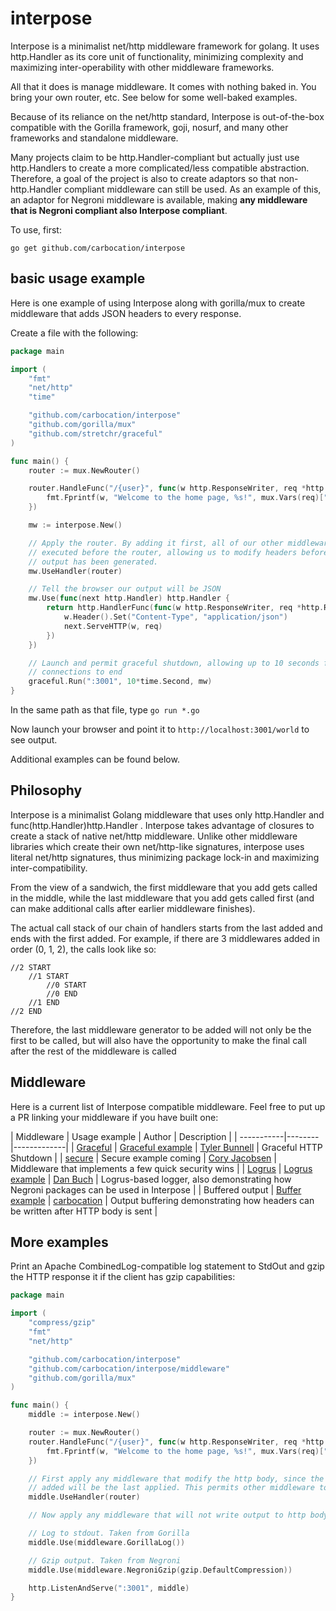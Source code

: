 interpose
=========

Interpose is a minimalist net/http middleware framework for golang. It uses 
http.Handler as its core unit of functionality, minimizing complexity
and maximizing inter-operability with other middleware frameworks.

All that it does is manage middleware. It comes with nothing baked in. You 
bring your own router, etc. See below for some well-baked examples.

Because of its reliance on the net/http standard, Interpose is out-of-the-box 
compatible with the Gorilla framework, goji, nosurf, and many other frameworks and 
standalone middleware. 

Many projects claim to be http.Handler-compliant but actually just use http.Handlers 
to create a more complicated/less compatible abstraction. Therefore, a goal of the 
project is also to create adaptors so that non-http.Handler compliant middleware can 
still be used. As an example of this, an adaptor for Negroni middleware is available, 
making **any middleware that is Negroni compliant also Interpose compliant**. 

To use, first:

`go get github.com/carbocation/interpose`

## basic usage example

Here is one example of using Interpose along with gorilla/mux to create
middleware that adds JSON headers to every response.

Create a file with the following:

```go
package main

import (
	"fmt"
	"net/http"
	"time"

	"github.com/carbocation/interpose"
	"github.com/gorilla/mux"
	"github.com/stretchr/graceful"
)

func main() {
	router := mux.NewRouter()

	router.HandleFunc("/{user}", func(w http.ResponseWriter, req *http.Request) {
		fmt.Fprintf(w, "Welcome to the home page, %s!", mux.Vars(req)["user"])
	})

	mw := interpose.New()

	// Apply the router. By adding it first, all of our other middleware will be
	// executed before the router, allowing us to modify headers before any
	// output has been generated.
	mw.UseHandler(router)

	// Tell the browser our output will be JSON
	mw.Use(func(next http.Handler) http.Handler {
		return http.HandlerFunc(func(w http.ResponseWriter, req *http.Request) {
			w.Header().Set("Content-Type", "application/json")
			next.ServeHTTP(w, req)
		})
	})

	// Launch and permit graceful shutdown, allowing up to 10 seconds for existing
	// connections to end
	graceful.Run(":3001", 10*time.Second, mw)
}
```

In the same path as that file, type `go run *.go`

Now launch your browser and point it to `http://localhost:3001/world` to see output.

Additional examples can be found below.

## Philosophy

Interpose is a minimalist Golang middleware that uses only http.Handler and
func(http.Handler)http.Handler . Interpose takes advantage of closures to create
a stack of native net/http middleware. Unlike other middleware libraries which
create their own net/http-like signatures, interpose uses literal net/http
signatures, thus minimizing package lock-in and maximizing inter-compatibility.

From the view of a sandwich, the first middleware that you add gets called in
the middle, while the last middleware that you add gets called first (and can
make additional calls after earlier middleware finishes).

The actual call stack of our chain of handlers starts from the last
added and ends with the first added. For example, if there are 3
middlewares added in order (0, 1, 2), the calls look like so:

	//2 START
		//1 START
			//0 START
			//0 END
		//1 END
	//2 END

Therefore, the last middleware generator to be added will not only be
the first to be called, but will also have the opportunity to make the
final call after the rest of the middleware is called

## Middleware

Here is a current list of Interpose compatible middleware. Feel free to put up a PR linking your middleware if you have built one:


| Middleware | Usage example | Author | Description |
| -----------|--------|-------------|
| [Graceful](https://github.com/stretchr/graceful) | [Graceful example](https://github.com/carbocation/interpose/examples/graceful/main.go) | [Tyler Bunnell](https://github.com/tylerb) | Graceful HTTP Shutdown |
| [secure](https://github.com/unrolled/secure) | Secure example coming | [Cory Jacobsen](https://github.com/unrolled) | Middleware that implements a few quick security wins |
| [Logrus](https://github.com/meatballhat/negroni-logrus) | [Logrus example](https://github.com/carbocation/interpose/blob/master/examples/adaptors/logrus/main.go) | [Dan Buch](https://github.com/meatballhat) | Logrus-based logger, also demonstrating how Negroni packages can be used in Interpose |
| Buffered output | [Buffer example](https://github.com/carbocation/interpose/blob/master/examples/buffer/main.go) | [carbocation](https://github.com/carbocation) | Output buffering demonstrating how headers can be written after HTTP body is sent |

## More examples

Print an Apache CombinedLog-compatible log statement to StdOut and 
gzip the HTTP response it if the client has gzip capabilities:

```go
package main

import (
	"compress/gzip"
	"fmt"
	"net/http"

	"github.com/carbocation/interpose"
	"github.com/carbocation/interpose/middleware"
	"github.com/gorilla/mux"
)

func main() {
	middle := interpose.New()

	router := mux.NewRouter()
	router.HandleFunc("/{user}", func(w http.ResponseWriter, req *http.Request) {
		fmt.Fprintf(w, "Welcome to the home page, %s!", mux.Vars(req)["user"])
	})

	// First apply any middleware that modify the http body, since the first
	// added will be the last applied. This permits other middleware to alter headers
	middle.UseHandler(router)

	// Now apply any middleware that will not write output to http body

	// Log to stdout. Taken from Gorilla
	middle.Use(middleware.GorillaLog())

	// Gzip output. Taken from Negroni
	middle.Use(middleware.NegroniGzip(gzip.DefaultCompression))

	http.ListenAndServe(":3001", middle)
}

```